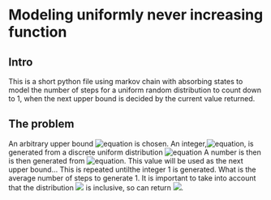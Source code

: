# Modeling uniformly never increasing function

## Intro
This is a short python file using markov chain with absorbing states to model the number of steps for a uniform random distribution to count down to 1, when the next upper bound is decided by the current value returned.

## The problem
An arbitrary upper bound ![equation](https://latex.codecogs.com/svg.image?x_%7B0%7D) is chosen. An integer,![equation](https://latex.codecogs.com/svg.image?x_%7Bt%7D), is generated from a discrete uniform distribution ![equation](https://latex.codecogs.com/svg.image?U%5C%7B1,x_0%5C%7D) A number is then is then generated from ![equation](https://latex.codecogs.com/svg.image?U%5C%7B1,x_1%5C%7D). This value will be used as the next upper bound...
This is repeated untilthe integer 1 is generated. What is the average number of steps to generate 1. It is important to take into account that the distribution
<img src="https://latex.codecogs.com/gif.latex?O_t=\text {U~(1,x)} t " /> is inclusive, so can return 
<img src="https://latex.codecogs.com/gif.latex?O_t=\text {x} t " />.
